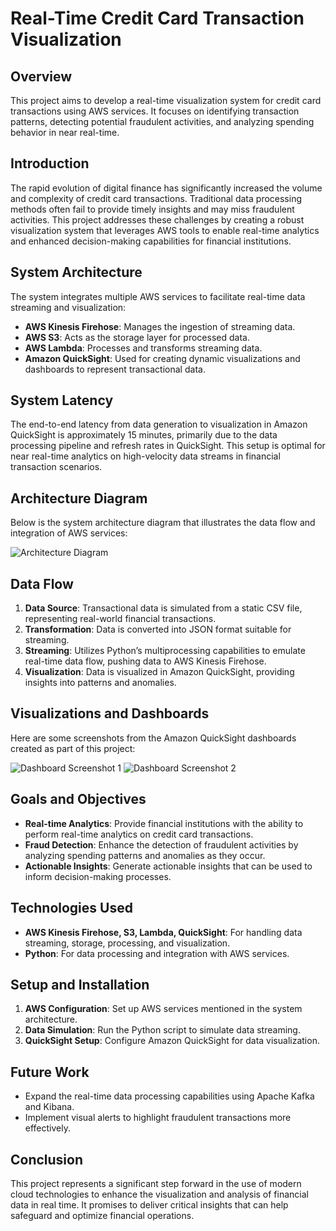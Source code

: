 # Real-Time Credit Card Transaction Visualization

## Overview
This project aims to develop a real-time visualization system for credit card transactions using AWS services. It focuses on identifying transaction patterns, detecting potential fraudulent activities, and analyzing spending behavior in near real-time.

## Introduction
The rapid evolution of digital finance has significantly increased the volume and complexity of credit card transactions. Traditional data processing methods often fail to provide timely insights and may miss fraudulent activities. This project addresses these challenges by creating a robust visualization system that leverages AWS tools to enable real-time analytics and enhanced decision-making capabilities for financial institutions.

## System Architecture
The system integrates multiple AWS services to facilitate real-time data streaming and visualization:
- **AWS Kinesis Firehose**: Manages the ingestion of streaming data.
- **AWS S3**: Acts as the storage layer for processed data.
- **AWS Lambda**: Processes and transforms streaming data.
- **Amazon QuickSight**: Used for creating dynamic visualizations and dashboards to represent transactional data.

## System Latency
The end-to-end latency from data generation to visualization in Amazon QuickSight is approximately 15 minutes, primarily due to the data processing pipeline and refresh rates in QuickSight. This setup is optimal for near real-time analytics on high-velocity data streams in financial transaction scenarios.

## Architecture Diagram
Below is the system architecture diagram that illustrates the data flow and integration of AWS services:

![Architecture Diagram](link-to-your-diagram-image)

## Data Flow
1. **Data Source**: Transactional data is simulated from a static CSV file, representing real-world financial transactions.
2. **Transformation**: Data is converted into JSON format suitable for streaming.
3. **Streaming**: Utilizes Python’s multiprocessing capabilities to emulate real-time data flow, pushing data to AWS Kinesis Firehose.
4. **Visualization**: Data is visualized in Amazon QuickSight, providing insights into patterns and anomalies.

## Visualizations and Dashboards
Here are some screenshots from the Amazon QuickSight dashboards created as part of this project:

![Dashboard Screenshot 1](link-to-screenshot)
![Dashboard Screenshot 2](link-to-screenshot)

## Goals and Objectives
- **Real-time Analytics**: Provide financial institutions with the ability to perform real-time analytics on credit card transactions.
- **Fraud Detection**: Enhance the detection of fraudulent activities by analyzing spending patterns and anomalies as they occur.
- **Actionable Insights**: Generate actionable insights that can be used to inform decision-making processes.

## Technologies Used
- **AWS Kinesis Firehose, S3, Lambda, QuickSight**: For handling data streaming, storage, processing, and visualization.
- **Python**: For data processing and integration with AWS services.

## Setup and Installation
1. **AWS Configuration**: Set up AWS services mentioned in the system architecture.
2. **Data Simulation**: Run the Python script to simulate data streaming.
3. **QuickSight Setup**: Configure Amazon QuickSight for data visualization.

## Future Work
- Expand the real-time data processing capabilities using Apache Kafka and Kibana.
- Implement visual alerts to highlight fraudulent transactions more effectively.

## Conclusion
This project represents a significant step forward in the use of modern cloud technologies to enhance the visualization and analysis of financial data in real time. It promises to deliver critical insights that can help safeguard and optimize financial operations.


